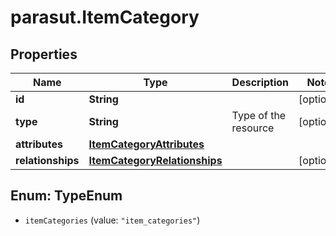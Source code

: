 # parasut.ItemCategory

## Properties
Name | Type | Description | Notes
------------ | ------------- | ------------- | -------------
**id** | **String** |  | [optional] 
**type** | **String** | Type of the resource | [optional] 
**attributes** | [**ItemCategoryAttributes**](ItemCategoryAttributes.md) |  | 
**relationships** | [**ItemCategoryRelationships**](ItemCategoryRelationships.md) |  | [optional] 


<a name="TypeEnum"></a>
## Enum: TypeEnum


* `itemCategories` (value: `"item_categories"`)




